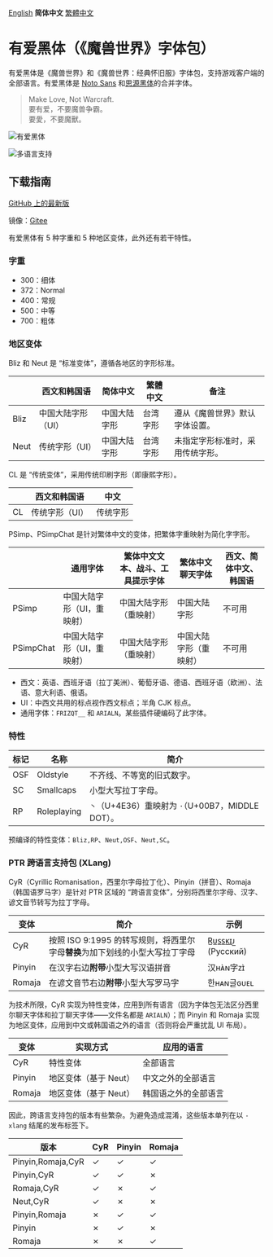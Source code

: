 [English](README.md) **简体中文** [繁體中文](README-Hant.md)

# 有爱黑体（《魔兽世界》字体包）

有爱黑体是《魔兽世界》和《魔兽世界：经典怀旧服》字体包，支持游戏客户端的全部语言。有爱黑体是 [Noto Sans](https://github.com/googlei18n/noto-fonts) 和[思源黑体](https://github.com/adobe-fonts/source-han-sans)的合并字体。

> Make Love, Not Warcraft.<br>
> 要有爱，不要魔兽争霸。<br>
> 要愛，不要魔獸。

![有爱黑体](poster/heading.png)

![多语言支持](poster/multilingual.png)

## 下载指南

[GitHub 上的最新版](https://github.com/nowar-fonts/Nowar-Sans/releases)

镜像：[Gitee](https://gitee.com/nowar-fonts/Nowar-Sans)

有爱黑体有 5 种字重和 5 种地区变体，此外还有若干特性。

### 字重

* 300：细体
* 372：Normal
* 400：常规
* 500：中等
* 700：粗体

### 地区变体

Bliz 和 Neut 是 “标准变体”，遵循各地区的字形标准。

|      | 西文和韩国语      | 简体中文     | 繁體中文 | 备注                            |
| ---- | ----------------- | ------------ | -------- | ------------------------------- |
| Bliz | 中国大陆字形（UI）| 中国大陆字形 | 台湾字形 | 遵从《魔兽世界》默认字体设置。  |
| Neut | 传统字形（UI）    | 中国大陆字形 | 台湾字形 | 未指定字形标准时，采用传统字形。|

CL 是 “传统变体”，采用传统印刷字形（即康熙字形）。

|    | 西文和韩国语  | 中文     |
| -- | ------------- | -------- |
| CL | 传统字形（UI）| 传统字形 |

PSimp、PSimpChat 是针对繁体中文的变体，把繁体字重映射为简化字字形。

| | 通用字体 | 繁体中文文本、战斗、工具提示字体 | 繁体中文聊天字体 | 西文、简体中文、韩国语 |
| --------- | --------------------------| --------------------- | --------------------- | ------ |
| PSimp     | 中国大陆字形（UI，重映射）| 中国大陆字形（重映射）| 中国大陆字形          | 不可用 |
| PSimpChat | 中国大陆字形（UI，重映射）| 中国大陆字形（重映射）| 中国大陆字形（重映射）| 不可用 |

* 西文：英语、西班牙语（拉丁美洲）、葡萄牙语、德语、西班牙语（欧洲）、法语、意大利语、俄语。
* UI：中西文共用的标点视作西文标点；半角 CJK 标点。
* 通用字体：`FRIZQT__` 和 `ARIALN`。某些插件硬编码了此字体。

### 特性

| 标记 | 名称        | 简介                                              |
| ---- | ----------- | ------------------------------------------------- |
| OSF  | Oldstyle    | 不齐线、不等宽的旧式数字。                        |
| SC   | Smallcaps   | 小型大写拉丁字母。                                |
| RP   | Roleplaying | `丶`（U+4E36）重映射为 `·`（U+00B7，MIDDLE DOT）。|

预编译的特性变体：`Bliz,RP`、`Neut,OSF`、`Neut,SC`。

### PTR 跨语言支持包 (XLang)

CyR（Cyrillic Romanisation，西里尔字母拉丁化）、Pinyin（拼音）、Romaja（韩国语罗马字）是针对 PTR 区域的 “跨语言变体”，分别将西里尔字母、汉字、谚文音节转写为拉丁字母。

| 变体 | 简介 | 示例 |
| ------- | ----------- | ------- |
| CyR | 按照 ISO 9:1995 的转写规则，将西里尔字母**替换**为加下划线的小型大写拉丁字母 | R̲ᴜ̲s̲s̲ᴋ̲ɪ̲ᴊ̲ (Русский) |
| Pinyin | 在汉字右边**附带**小型大写汉语拼音 | 汉ʜᴀ̀ɴ字ᴢɪ̀ |
| Romaja | 在谚文音节右边**附带**小型大写罗马字 | 한ʜᴀɴ글ɢᴜᴇʟ |

为技术所限，CyR 实现为特性变体，应用到所有语言（因为字体包无法区分西里尔聊天字体和拉丁聊天字体——文件名都是 `ARIALN`）；而 Pinyin 和 Romaja 实现为地区变体，应用到中文或韩国语之外的语言（否则将会严重扰乱 UI 布局）。

| 变体    | 实现方式             | 应用的语言           |
| ------- | -------------------- | -------------------- |
| CyR     | 特性变体             | 全部语言             |
| Pinyin  | 地区变体（基于 Neut）| 中文之外的全部语言   |
| Romaja  | 地区变体（基于 Neut）| 韩国语之外的全部语言 |

因此，跨语言支持包的版本有些繁杂。为避免造成混淆，这些版本单列在以 `-xlang` 结尾的发布标签下。

| 版本             | CyR | Pinyin | Romaja |
| ----------------- | --- | ------ | ------ |
| Pinyin,Romaja,CyR | ✓   | ✓      | ✓      |
| Pinyin,CyR        | ✓   | ✓      | ✗      |
| Romaja,CyR        | ✓   | ✗      | ✓      |
| Neut,CyR          | ✓   | ✗      | ✗      |
| Pinyin,Romaja     | ✗   | ✓      | ✓      |
| Pinyin            | ✗   | ✓      | ✗      |
| Romaja            | ✗   | ✗      | ✓      |
